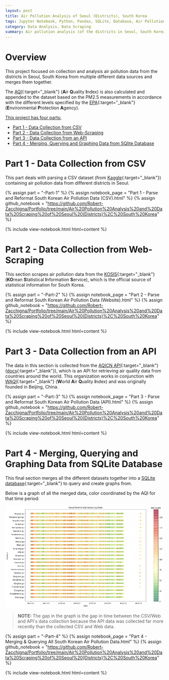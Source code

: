 ```yaml
---
layout: post
title: Air Pollution Analysis of Seoul (Districts), South Korea
tags: Jupyter Notebook, Python, Pandas, SQLite, Database, Air Pollution, South Korea, AQI
category: Data Analysis, Data Scraping
summary: Air pollution analysis (of the districts in Seoul, South Korea) of AQI data from a collection of several different data sources.
---
```


# Overview

This project focused on collection and analysis air pollution data from the districts in Seoul, South Korea from multiple different data sources and merges them together.

The [AQI](https://en.wikipedia.org/wiki/Air_quality_index){:target="_blank"} (**A**ir **Q**uality **I**ndex) is also calculated 
and appended to the dataset based on the PM2.5 measurements in accordance with the different levels specified by the 
[EPA](https://www.airnow.gov/aqi/aqi-basics/){:target="_blank"} (**E**nvironmental **P**rotection **A**gency).

<ins>This project has four parts:</ins>
* [Part 1 - Data Collection from CSV](#part-1---data-collection-from-csv)
* [Part 2 - Data Collection from Web-Scraping](#part-2---data-collection-from-web-scraping)
* [Part 3 - Data Collection from an API](#part-3---data-collection-from-an-api)
* [Part 4 - Merging, Querying and Graphing Data from SQlite Database](#part-4---merging-querying-and-graphing-data-from-sqlite-database)

# Part 1 - Data Collection from CSV

This part deals with parsing a CSV dataset (from [Kaggle](https://www.kaggle.com/bappekim/air-pollution-in-seoul){:target="_blank"}) 
containing air pollution data from different districts in Seoul.

{% assign part = "-Part-1" %}
{% assign notebook_page = "Part 1 - Parse and Reformat South Korean Air Pollution Data (CSV).html" %}
{% assign github_notebook = "https://github.com/Robert-Zacchigna/Portfolio/tree/main/Air%20Pollution%20Analysis%20and%20Data%20Scraping%20of%20Seoul%20(Districts)%2C%20South%20Korea" %}

{% include view-notebook.html html=content %}

# Part 2 - Data Collection from Web-Scraping

This section scrapes air pollution data from the [KOSIS](https://kosis.kr/eng/index/index.do){:target="_blank"} 
(**KO**rean **S**tatistical **I**nformation **S**ervice), which is the official source of statistical information for South Korea.

{% assign part = "-Part-2" %}
{% assign notebook_page = "Part 2 - Parse and Reformat South Korean Air Pollution Data (Website).html" %}
{% assign github_notebook = "https://github.com/Robert-Zacchigna/Portfolio/tree/main/Air%20Pollution%20Analysis%20and%20Data%20Scraping%20of%20Seoul%20(Districts)%2C%20South%20Korea" %}

{% include view-notebook.html html=content %}

# Part 3 - Data Collection from an API

The data in this section is collected from the [AQICN API](https://aqicn.org/api/){:target="_blank"} ([docs](https://aqicn.org/json-api/doc/){:target="_blank"}), 
which is an API for retrieving air quality data from countries around the world. This organization works in conjunction with 
[WAQI](https://waqi.info/){:target="_blank"} (**W**orld **A**ir **Q**uality **I**ndex) and was originally founded in Beijing, China.

{% assign part = "-Part-3" %}
{% assign notebook_page = "Part 3 - Parse and Reformat South Korean Air Pollution Data (API).html" %}
{% assign github_notebook = "https://github.com/Robert-Zacchigna/Portfolio/tree/main/Air%20Pollution%20Analysis%20and%20Data%20Scraping%20of%20Seoul%20(Districts)%2C%20South%20Korea" %}

{% include view-notebook.html html=content %}

# Part 4 - Merging, Querying and Graphing Data from SQLite Database

This final section merges all the different datasets together into a [SQLite database](https://docs.python.org/3/library/sqlite3.html){:target="_blank"} 
to query and create graphs from.

Below is a graph of all the merged data, color coordinated by the AQI for that time period:

<img style="margin: 0;" src="/assets/images/Air Pollution Analysis of Seoul (Districts), South Korea/Seoul_District-AQI_Values_by_Date.png" title="Seoul District AQI Values by Date">

> **NOTE:** The gap in the graph is the gap in time between the CSV/Web and API's data collection because the API data was 
> collected far more recently than the collected CSV and Web data.

{% assign part = "-Part-4" %}
{% assign notebook_page = "Part 4 - Merging & Querying All South Korean Air Pollution Data.html" %}
{% assign github_notebook = "https://github.com/Robert-Zacchigna/Portfolio/tree/main/Air%20Pollution%20Analysis%20and%20Data%20Scraping%20of%20Seoul%20(Districts)%2C%20South%20Korea" %}

{% include view-notebook.html html=content %}